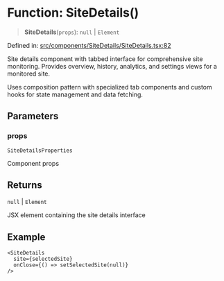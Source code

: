 # Function: SiteDetails()

> **SiteDetails**(`props`): `null` \| `Element`

Defined in: [src/components/SiteDetails/SiteDetails.tsx:82](https://github.com/Nick2bad4u/Uptime-Watcher/blob/3cce0c3b352c8390536ca3c7399ece50a05faf18/src/components/SiteDetails/SiteDetails.tsx#L82)

Site details component with tabbed interface for comprehensive site monitoring.
Provides overview, history, analytics, and settings views for a monitored site.

Uses composition pattern with specialized tab components and custom hooks for
state management and data fetching.

## Parameters

### props

`SiteDetailsProperties`

Component props

## Returns

`null` \| `Element`

JSX element containing the site details interface

## Example

```tsx
<SiteDetails
  site={selectedSite}
  onClose={() => setSelectedSite(null)}
/>
```

